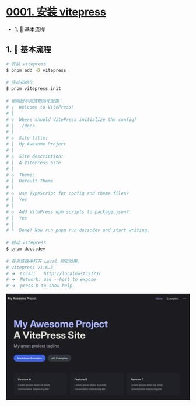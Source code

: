 # [0001. 安装 vitepress](https://github.com/Tdahuyou/TNotes.vitepress/tree/main/notes/0001.%20%E5%AE%89%E8%A3%85%20vitepress)

<!-- region:toc -->

- [1. 📒 基本流程](#1--基本流程)

<!-- endregion:toc -->

## 1. 📒 基本流程

```bash
# 安装 vitepress
$ pnpm add -D vitepress

# 完成初始化
$ pnpm vitepress init

# 按照提示完成初始化配置：
# ┌  Welcome to VitePress!
# │
# ◇  Where should VitePress initialize the config?
# │  ./docs
# │
# ◇  Site title:
# │  My Awesome Project
# │
# ◇  Site description:
# │  A VitePress Site
# │
# ◇  Theme:
# │  Default Theme
# │
# ◇  Use TypeScript for config and theme files?
# │  Yes
# │
# ◇  Add VitePress npm scripts to package.json?
# │  Yes
# │
# └  Done! Now run pnpm run docs:dev and start writing.

# 启动 vitepress
$ pnpm docs:dev

# 在浏览器中打开 Local 预览效果。
# vitepress v1.6.3
# ➜  Local:   http://localhost:5173/
# ➜  Network: use --host to expose
# ➜  press h to show help
```

![](assets/2025-02-06-21-56-22.png)
